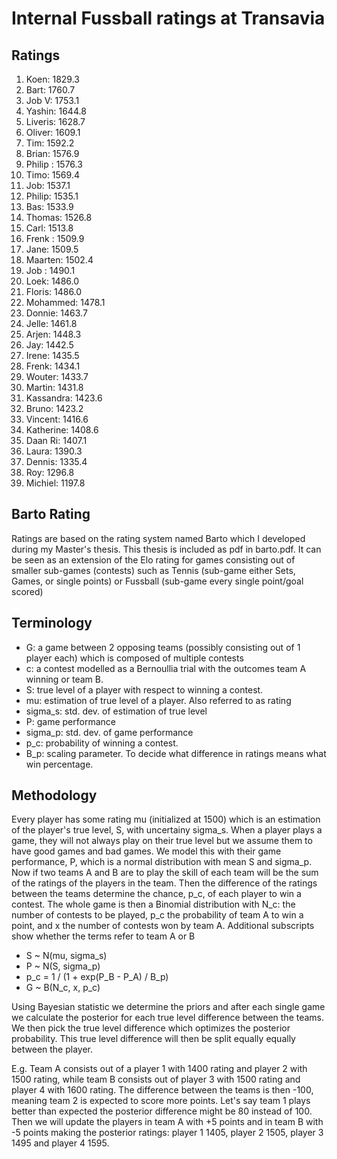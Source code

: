 # Internal Fussball ratings at Transavia
## Ratings
1. Koen: 1829.3 
2. Bart: 1760.7 
3. Job V: 1753.1 
4. Yashin: 1644.8 
5. Liveris: 1628.7 
6. Oliver: 1609.1 
7. Tim: 1592.2 
8. Brian: 1576.9 
9. Philip : 1576.3 
10. Timo: 1569.4 
11. Job: 1537.1 
12. Philip: 1535.1 
13. Bas: 1533.9 
14. Thomas: 1526.8 
15. Carl: 1513.8 
16. Frenk : 1509.9 
17. Jane: 1509.5 
18. Maarten: 1502.4 
19. Job : 1490.1 
20. Loek: 1486.0 
21. Floris: 1486.0 
22. Mohammed: 1478.1 
23. Donnie: 1463.7 
24. Jelle: 1461.8 
25. Arjen: 1448.3 
26. Jay: 1442.5 
27. Irene: 1435.5 
28. Frenk: 1434.1 
29. Wouter: 1433.7 
30. Martin: 1431.8 
31. Kassandra: 1423.6 
32. Bruno: 1423.2 
33. Vincent: 1416.6 
34. Katherine: 1408.6 
35. Daan Ri: 1407.1 
36. Laura: 1390.3 
37. Dennis: 1335.4 
38. Roy: 1296.8 
39. Michiel: 1197.8 

## Barto Rating
Ratings are based on the rating system named Barto which I developed during my Master's thesis. This thesis is included as pdf in barto.pdf. It can be seen as an extension of the Elo rating for games consisting out of smaller sub-games (contests) such as Tennis (sub-game either Sets, Games, or single points) or Fussball (sub-game every single point/goal scored)
## Terminology
- G: a game between 2 opposing teams (possibly consisting out of 1 player each) which is composed of multiple contests
- c: a contest modelled as a Bernoullia trial with the outcomes team A winning or team B.
- S: true level of a player with respect to winning a contest.
- mu: estimation of true level of a player. Also referred to as rating
- sigma_s: std. dev. of estimation of true level
- P: game performance
- sigma_p: std. dev. of game performance
- p_c: probability of winning a contest.
- B_p: scaling parameter. To decide what difference in ratings means what win percentage.
## Methodology
Every player has some rating mu (initialized at 1500) which is an estimation of the player's true level, S, with uncertainy sigma_s. When a player plays a game, they will not always play on their true level but we assume them to have good games and bad games. We model this with their game performance, P, which is a normal distribution with mean S and sigma_p. Now if two teams A and B are to play the skill of each team will be the sum of the ratings of the players in the team. Then the difference of the ratings between the teams determine the chance, p_c, of each player to win a contest. The whole game is then a Binomial distribution with N_c: the number of contests to be played, p_c the probability of team A to win a point, and x the number of contests won by team A. Additional subscripts show whether the terms refer to team A or B
- S ~ N(mu, sigma_s)
- P ~ N(S, sigma_p)
- p_c = 1 / (1 + exp(P_B - P_A) / B_p)
- G ~ B(N_c, x, p_c)

Using Bayesian statistic we determine the priors and after each single game we calculate the posterior for each true level difference between the teams. We then pick the true level difference which optimizes the posterior probability. This true level difference will then be split equally equally between the player. 

E.g. Team A consists out of a player 1 with 1400 rating and player 2 with 1500 rating, while team B consists out of player 3 with 1500 rating and player 4 with 1600 rating. The difference between the teams is then -100, meaning team 2 is expected to score more points. Let's say team 1 plays better than expected the posterior difference might be 80 instead of 100. Then we will update the players in team A with +5 points and in team B with -5 points making the posterior ratings: player 1 1405, player 2 1505, player 3 1495 and player 4 1595.